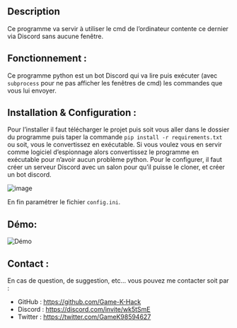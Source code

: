 ## Description
Ce programme va servir à utiliser le cmd de l’ordinateur contente ce dernier via Discord sans aucune fenêtre.
## Fonctionnement :
Ce programme python est un bot Discord qui va lire puis exécuter (avec `subprocess` pour ne pas afficher les fenêtres de cmd) les commandes que vous lui envoyer.
## Installation & Configuration :
Pour l’installer il faut télécharger le projet puis soit vous aller dans le dossier du programme puis taper la commande `pip install -r requirements.txt` ou soit, vous le convertissez en exécutable.
Si vous voulez vous en servir comme logiciel d’espionnage alors convertissez le programme en exécutable pour n’avoir aucun problème python.
Pour le configurer, il faut créer un serveur Discord avec un salon pour qu’il puisse le cloner, et créer un bot discord.

![image](https://user-images.githubusercontent.com/57108380/113423688-344e6b80-93cf-11eb-8797-de94a1e3cf6a.png)

En fin paramétrer le fichier `config.ini`.
## Démo:
![Démo](https://user-images.githubusercontent.com/57108380/113425167-b50e6700-93d1-11eb-95c0-55da4a3f0331.gif)
## Contact :
En cas de question, de suggestion, etc… vous pouvez me contacter soit par :
* GitHub : https://github.com/Game-K-Hack
* Discord : https://discord.com/invite/wk5tSmE
* Twitter : https://twitter.com/GameK98594627
